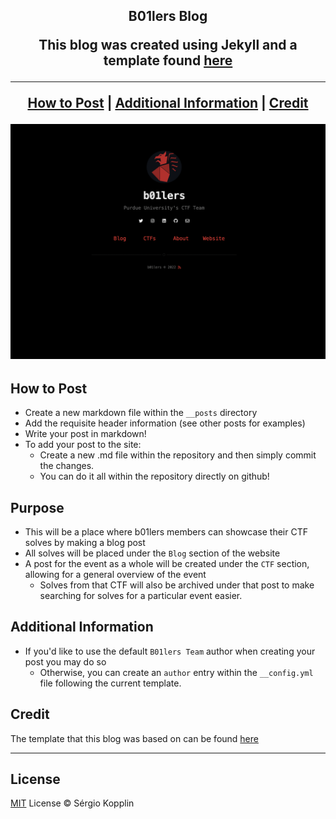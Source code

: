 <p align="center">
    <h2 align="center">B01lers Blog
</p>

<p align="center">This blog was created using Jekyll and a template found <a href=https://github.com/sergiokopplin/indigo>here<a> </p>

***

<p align="center">
    <b><a href="README.md#how-to-post">How to Post</a></b>
    |
    <b><a href="README.md#additional-information">Additional Information</a></b>
    |
    <b><a href="README.md#credit">Credit</a></b>
</p>

<p align="center">
    <img src=assets/images/Website-Screenshot.png />
</p>

## How to Post

- Create a new markdown file within the ```__posts``` directory
- Add the requisite header information (see other posts for examples)
- Write your post in markdown! 
- To add your post to the site:
    - Create a new .md file within the repository and then simply commit the changes. 
    - You can do it all within the repository directly on github! 

## Purpose

- This will be a place where b01lers members can showcase their CTF solves by making a blog post
- All solves will be placed under the ```Blog``` section of the website
- A post for the event as a whole will be created under the ```CTF``` section, allowing for a general overview of the event
    - Solves from that CTF will also be archived under that post to make searching for solves for a particular event easier. 

## Additional Information

 - If you'd like to use the default ```B01lers Team``` author when creating your post you may do so
    - Otherwise, you can create an ```author``` entry within the ```__config.yml``` file following the current template. 

## Credit

The template that this blog was based on can be found <a href=https://github.com/sergiokopplin/indigo>here<a>

---
## License

[MIT](https://kopplin.mit-license.org/) License © Sérgio Kopplin
